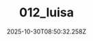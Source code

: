 ---
title: "012_luisa"
description: ""
image: "/uploads/photos/1761814232252-012_luisa.webp"
thumbnail: "/uploads/photos/1761814232252-012_luisa-thumb.webp"
width: 4000
height: 6000
featured: false
date: 2025-10-30T08:50:32.258Z
order: 0
---